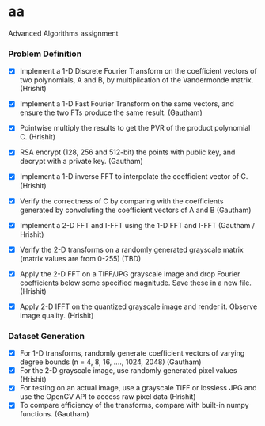 # aa
Advanced Algorithms assignment


### Problem Definition
- [x] Implement a 1-D Discrete Fourier Transform on the coefficient vectors of two polynomials, A and B, by multiplication of the Vandermonde matrix. (Hrishit)  
- [x] Implement a 1-D Fast Fourier Transform on the same vectors, and ensure the two FTs produce the same result.  (Gautham)
- [x] Pointwise multiply the results to get the PVR of the product polynomial C.  (Hrishit)
- [x] RSA encrypt (128, 256 and 512-bit) the points with public key, and decrypt with a private key. (Gautham) 
- [x] Implement a 1-D inverse FFT to interpolate the coefficient vector of C.  (Hrishit)
- [x] Verify the correctness of C by comparing with the coefficients generated by convoluting the coefficient vectors of A and B (Gautham)
- [x] Implement a 2-D FFT and I-FFT using the 1-D FFT and I-FFT (Gautham / Hrishit)
- [x] Verify the 2-D transforms on a randomly generated grayscale matrix (matrix values are from 0-255) (TBD)
- [x] Apply the 2-D FFT on a TIFF/JPG grayscale image and drop Fourier coefficients below some specified magnitude. Save these in a new file. (Hrishit) 
- [x] Apply 2-D IFFT on the quantized grayscale image and render it. Observe image quality. (Hrishit)


### Dataset Generation
- [x] For 1-D transforms, randomly generate coefficient vectors of varying degree bounds (n = 4, 8, 16, ...., 1024, 2048) (Gautham)
- [x] For the 2-D grayscale image, use randomly generated pixel values (Hrishit)
- [x] For testing on an actual image, use a grayscale TIFF or lossless JPG and use the OpenCV API to access raw pixel data (Hrishit)
- [x] To compare efficiency of the transforms, compare with built-in numpy functions. (Gautham)
